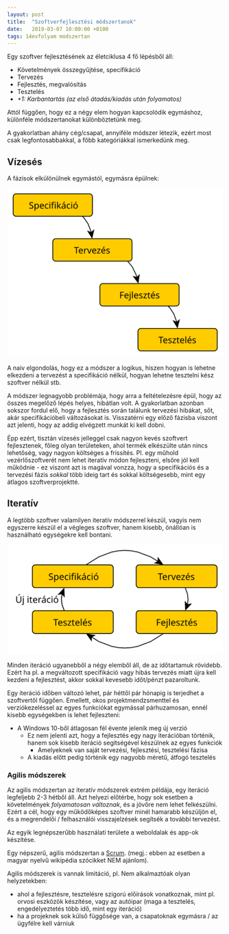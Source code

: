 ```yaml
---
layout: post
title:  "Szoftverfejlesztési módszertanok"
date:   2019-03-07 10:00:00 +0100
tags: 14evfolyam modszertan
---
```


Egy szoftver fejlesztésének az életciklusa 4 fő lépésből áll:

* Követelmények összegyűjtése, specifikáció
* Tervezés
* Fejlesztés, megvalósítás
* Tesztelés
* _+1: Karbantartás (az első átadás/kiadás után folyamatos)_

Attól függően, hogy ez a négy elem hogyan kapcsolódik egymáshoz, különféle módszertanokat különböztetünk meg.

A gyakorlatban ahány cég/csapat, annyiféle módszer létezik, ezért most csak legfontosabbakkal, a főbb kategóriákkal ismerkedünk meg.

## Vízesés

A fázisok elkülönülnek egymástól, egymásra épülnek:

![Vízeses modell](/assets/img/modszertan-vizeses.svg)

A naiv elgondolás, hogy ez a módszer a logikus, hiszen hogyan is lehetne elkezdeni a tervezést a specifikáció nélkül, hogyan lehetne tesztelni kész szoftver nélkül stb.

A módszer legnagyobb problémája, hogy arra a feltételezésre épül, hogy az összes megelőző lépés helyes, hibátlan volt. A gyakorlatban azonban sokszor fordul elő, hogy a fejlesztés során találunk tervezési hibákat, sőt, akár specifikációbeli változásokat is. Visszatérni egy előző fázisba viszont azt jelenti, hogy az addig elvégzett munkát ki kell dobni.

Épp ezért, tisztán vízesés jelleggel csak nagyon kevés szoftvert fejlesztenek, főleg olyan területeken, ahol termék elkészülte után nincs lehetőség, vagy nagyon költséges a frissítés. Pl. egy műhold vezérlőszoftverét nem lehet iteratív módon fejleszteni, elsőre jól kell működnie - ez viszont azt is magával vonzza, hogy a specifikációs és a tervezési fázis _sokkal_ több ideig tart és sokkal költségesebb, mint egy átlagos szoftverprojektté.

## Iteratív

A legtöbb szoftver valamilyen iteratív módszerrel készül, vagyis nem egyszerre készül el a végleges szoftver, hanem kisebb, önállóan is használható egységekre kell bontani.

![Iteratív modell](/assets/img/modszertan-iterativ.svg)

Minden iteráció ugyanebből a négy elemből áll, de az időtartamuk rövidebb. Ezért ha pl. a megváltozott specifikáció vagy hibás tervezés miatt újra kell kezdeni a fejlesztést, akkor sokkal kevesebb időt/pénzt pazaroltunk.

Egy iteráció időben változó lehet, pár héttől pár hónapig is terjedhet a szoftvertől függően. Emellett, okos projektmendzsmenttel és verziókezeléssel az egyes funkciókat egymással párhuzamosan, ennél kisebb egységekben is lehet fejleszteni:
* A Windows 10-ből átlagosan fél évente jelenik meg új verzió
  * Ez nem jelenti azt, hogy a fejlesztés egy nagy iterációban történik, hanem sok kisebb iteráció segítségével készülnek az egyes funkciók
    * Amelyeknek van saját tervezési, fejlesztési, tesztelési fázisa
  * A kiadás előtt pedig történik egy nagyobb méretű, átfogó tesztelés

### Agilis módszerek

Az agilis módszertan az iteratív módszerek extrém példája, egy iteráció legfeljebb 2-3 hétből áll. Azt helyezi előtérbe, hogy sok esetben a követelmények _folyamatosan változnak_, és a jövőre nem lehet felkészülni. Ezért a cél, hogy egy működőképes szoftver minél hamarabb készüljön el, és a megrendelői / felhasználói visszajelzések segítsék a további tervezést.

Az egyik legnépszerűbb használati területe a weboldalak és app-ok készítése.

Egy népszerű, agilis módszertan a [Scrum](https://en.wikipedia.org/wiki/Scrum_(software_development)). (megj.: ebben az esetben a magyar nyelvű wikipédia szócikket NEM ajánlom).

Agilis módszerek is vannak limitáció, pl. Nem alkalmaztóak olyan helyzetekben:
* ahol a fejlesztésre, tesztelésre szigorú előírások vonatkoznak, mint pl. orvosi eszközök készítése, vagy az autóipar (maga a tesztelés, engedélyeztetés több idő, mint egy iteráció)
* ha a projeknek sok külső függősége van, a csapatoknak egymásra / az ügyfélre kell várniuk
